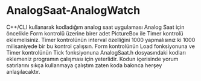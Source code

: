 # AnalogSaat-AnalogWatch
C++/CLI kullanarak kodladığım analog saat uygulaması
Analog Saat için öncelikle Form kontrolü üzerine birer adet PictureBox ile Timer kontrolü eklemelisiniz.
Timer kontrolünün interval özelliğini 1000 yapmalısınız ki 1000 milisaniyede bir bu kontrol çalışsın.
Form kontrolünün Load fonksiyonuna ve Timer kontrolünün Tick fonksiyonuna AnalogSaat.h dosyasındaki kodları eklemeniz
programın çalışması için yeterlidir.
Kodun içerisinde yorum satırlarını sıkça kullanmaya çalıştım zaten koda bakınca herşey anlaşılacaktır.

